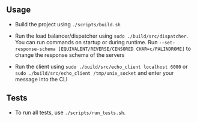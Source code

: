 ## Usage
* Build the project using `./scripts/build.sh`

* Run the load balancer/dispatcher using `sudo ./build/src/dispatcher`. You can run commands on startup or during runtime. Run `--set-response-schema [EQUIVALENT/REVERSE/CENSORED CHAR=c/PALINDROME]` to change the response schema of the servers

* Run the client using `sudo ./build/src/echo_client localhost 6000` or `sudo ./build/src/echo_client /tmp/unix_socket` and enter your message into the CLI

## Tests
* To run all tests, use `./scripts/run_tests.sh`. 